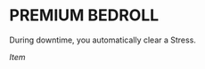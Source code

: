 ﻿---
tags:
  - Item
name: 'PREMIUM BEDROLL'
description: 'During downtime, you automatically clear a Stress.'
---

# PREMIUM BEDROLL

During downtime, you automatically clear a Stress.

*Item*
